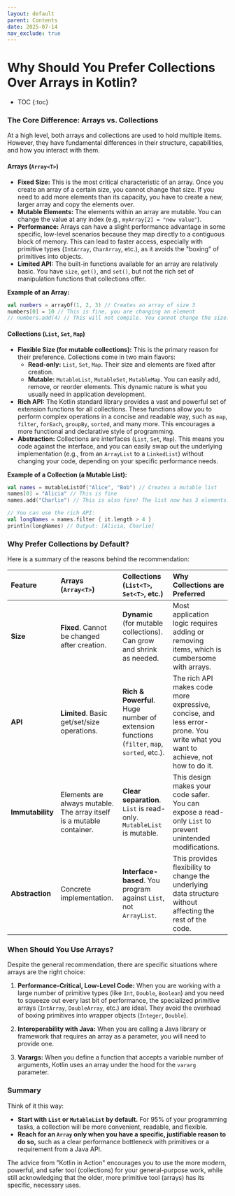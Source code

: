 ```yaml
---
layout: default
parent: Contents
date: 2025-07-14
nav_exclude: true
---
```

# Why Should You Prefer Collections Over Arrays in Kotlin?
- TOC
{:toc}

### The Core Difference: Arrays vs. Collections

At a high level, both arrays and collections are used to hold multiple items. However, they have fundamental differences in their structure, capabilities, and how you interact with them.

#### Arrays (`Array<T>`)

  * **Fixed Size:** This is the most critical characteristic of an array. Once you create an array of a certain size, you cannot change that size. If you need to add more elements than its capacity, you have to create a new, larger array and copy the elements over.
  * **Mutable Elements:** The elements within an array are mutable. You can change the value at any index (e.g., `myArray[2] = "new value"`).
  * **Performance:** Arrays can have a slight performance advantage in some specific, low-level scenarios because they map directly to a contiguous block of memory. This can lead to faster access, especially with primitive types (`IntArray`, `CharArray`, etc.), as it avoids the "boxing" of primitives into objects.
  * **Limited API:** The built-in functions available for an array are relatively basic. You have `size`, `get()`, and `set()`, but not the rich set of manipulation functions that collections offer.

**Example of an Array:**

```kotlin
val numbers = arrayOf(1, 2, 3) // Creates an array of size 3
numbers[0] = 10 // This is fine, you are changing an element
// numbers.add(4) // This will not compile. You cannot change the size.
```

#### Collections (`List`, `Set`, `Map`)

  * **Flexible Size (for mutable collections):** This is the primary reason for their preference. Collections come in two main flavors:
      * **Read-only:** `List`, `Set`, `Map`. Their size and elements are fixed after creation.
      * **Mutable:** `MutableList`, `MutableSet`, `MutableMap`. You can easily add, remove, or reorder elements. This dynamic nature is what you usually need in application development.
  * **Rich API:** The Kotlin standard library provides a vast and powerful set of extension functions for all collections. These functions allow you to perform complex operations in a concise and readable way, such as `map`, `filter`, `forEach`, `groupBy`, `sorted`, and many more. This encourages a more functional and declarative style of programming.
  * **Abstraction:** Collections are interfaces (`List`, `Set`, `Map`). This means you code against the interface, and you can easily swap out the underlying implementation (e.g., from an `ArrayList` to a `LinkedList`) without changing your code, depending on your specific performance needs.

**Example of a Collection (a Mutable List):**

```kotlin
val names = mutableListOf("Alice", "Bob") // Creates a mutable list
names[0] = "Alicia" // This is fine
names.add("Charlie") // This is also fine! The list now has 3 elements.

// You can use the rich API:
val longNames = names.filter { it.length > 4 }
println(longNames) // Output: [Alicia, Charlie]
```

### Why Prefer Collections by Default?

Here is a summary of the reasons behind the recommendation:

| Feature | Arrays (`Array<T>`) | Collections (`List<T>`, `Set<T>`, etc.) | Why Collections are Preferred |
| :--- | :--- | :--- | :--- |
| **Size** | **Fixed**. Cannot be changed after creation. | **Dynamic** (for mutable collections). Can grow and shrink as needed. | Most application logic requires adding or removing items, which is cumbersome with arrays. |
| **API** | **Limited**. Basic get/set/size operations. | **Rich & Powerful**. Huge number of extension functions (`filter`, `map`, `sorted`, etc.). | The rich API makes code more expressive, concise, and less error-prone. You write what you want to achieve, not how to do it. |
| **Immutability** | Elements are always mutable. The array itself is a mutable container. | **Clear separation**. `List` is read-only. `MutableList` is mutable. | This design makes your code safer. You can expose a read-only `List` to prevent unintended modifications. |
| **Abstraction** | Concrete implementation. | **Interface-based**. You program against `List`, not `ArrayList`. | This provides flexibility to change the underlying data structure without affecting the rest of the code. |

### When Should You Use Arrays?

Despite the general recommendation, there are specific situations where arrays are the right choice:

1.  **Performance-Critical, Low-Level Code:** When you are working with a large number of primitive types (like `Int`, `Double`, `Boolean`) and you need to squeeze out every last bit of performance, the specialized primitive arrays (`IntArray`, `DoubleArray`, etc.) are ideal. They avoid the overhead of boxing primitives into wrapper objects (`Integer`, `Double`).

2.  **Interoperability with Java:** When you are calling a Java library or framework that requires an array as a parameter, you will need to provide one.

3.  **Varargs:** When you define a function that accepts a variable number of arguments, Kotlin uses an array under the hood for the `vararg` parameter.

### Summary

Think of it this way:

  * **Start with `List` or `MutableList` by default.** For 95% of your programming tasks, a collection will be more convenient, readable, and flexible.
  * **Reach for an `Array` only when you have a specific, justifiable reason to do so,** such as a clear performance bottleneck with primitives or a requirement from a Java API.

The advice from "Kotlin in Action" encourages you to use the more modern, powerful, and safer tool (collections) for your general-purpose work, while still acknowledging that the older, more primitive tool (arrays) has its specific, necessary uses.